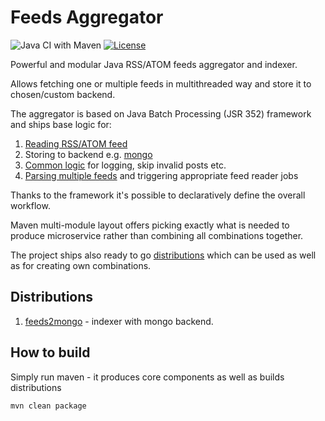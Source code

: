# Feeds Aggregator

![Java CI with Maven](https://github.com/jbossorg/feedsaggregator/workflows/Java%20CI%20with%20Maven/badge.svg)
[![License](https://img.shields.io/github/license/jbossorg/feedsaggregator?style=for-the-badge&logo=apache)](https://www.apache.org/licenses/LICENSE-2.0)

Powerful and modular Java RSS/ATOM feeds aggregator and indexer.

Allows fetching one or multiple feeds in multithreaded way and store it to chosen/custom backend.

The aggregator is based on Java Batch Processing (JSR 352) framework and ships base logic for:
1. [Reading RSS/ATOM feed](core/feedreader)
2. Storing to backend e.g. [mongo](core/backend/mongo)
3. [Common logic](core/common) for logging, skip invalid posts etc.
4. [Parsing multiple feeds](core/configoperator) and triggering appropriate feed reader jobs

Thanks to the framework it's possible to declaratively define the overall workflow.

Maven multi-module layout offers picking exactly what is needed to produce microservice rather than combining all combinations together.

The project ships also ready to go [distributions](dist) which can be used as well as for creating own combinations.

## Distributions

1. [feeds2mongo](dist/feeds2mongo) - indexer with mongo backend.

## How to build

Simply run maven - it produces core components as well as builds distributions

```
mvn clean package
```
